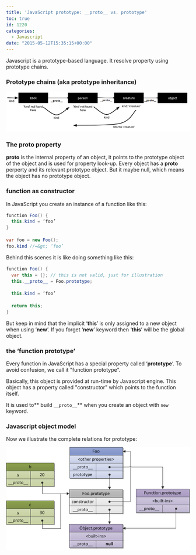 ```yaml
---
title: 'JavaScript prototype: __proto__ vs. prototype'
toc: true
id: 1220
categories:
  - Javascript
date: "2015-05-12T15:35:15+00:00"
---
```


Javascript is a prototype-based language. It resolve property using prototype chains.

### Prototype chains (aka prototype inheritance)

![prototype-chains](/media/prototype-chains.png)

### The __proto__ property

__proto__ is the internal property of an object, it points to the prototype object of the object and is used for property look-up. Every object has a __proto__ perperty and its relevant prototype object. But it maybe null, which means the object has no prototype object.

### function as constructor

In JavaScript you create an instance of a function like this:


```java
function Foo() {
  this.kind = ‘foo’
}

var foo = new Foo(); 
foo.kind //=&gt; ‘foo’
```

Behind this scenes it is like doing something like this:


```java
function Foo() {
  var this = {}; // this is not valid, just for illustration
  this.__proto__ = Foo.prototype;

  this.kind = ‘foo’

  return this;
}
```

But keep in mind that the implicit ‘**this**’ is only assigned to a new object when using ‘**new**’. If you forget ‘**new**’ keyword then ‘**this**’ will be the global object.

### the ‘function prototype’

Every function in JavaScript has a special property called ‘**prototype**’. To avoid confusion, we call it "function prototype".

Basically, this object is provided at run-time by Javascript engine. This object has a property called "constructor" which points to the function itself.

It is used to** build `__proto__`** when you create an object with `new` keyword.

### Javascript object model

Now we illustrate the complete relations for prototype:

![js-prototype](/media/js-prototype.png)
